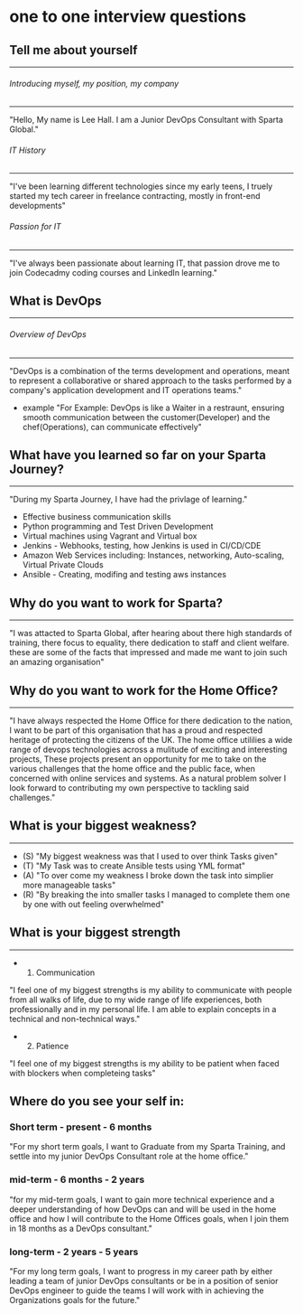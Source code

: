 # one to one interview questions

## Tell me about yourself
---
###### Introducing myself, my position, my company
---
"Hello, My name is Lee Hall. I am a Junior DevOps Consultant with Sparta Global."

###### IT History
---
"I've been learning different technologies since my early teens, I truely started my tech career in freelance contracting, mostly in front-end developments"

###### Passion for IT
---
"I've always been passionate about learning IT, that passion drove me to join Codecadmy coding courses and LinkedIn learning."


## What is DevOps
---
###### Overview of DevOps
---
"DevOps is a combination of the terms development and operations, meant to represent a collaborative or shared approach to the tasks performed by a company's application development and IT operations teams."

- example
"For Example: DevOps is like a Waiter in a restraunt, ensuring smooth communication between the customer(Developer) and the chef(Operations), can communicate effectively"

## What have you learned so far on your Sparta Journey?
---
"During my Sparta Journey, I have had the privlage of learning." 
- Effective business communication skills
- Python programming and Test Driven Development
- Virtual machines using Vagrant and Virtual box
- Jenkins - Webhooks, testing, how Jenkins is used in CI/CD/CDE
- Amazon Web Services including: Instances, networking, Auto-scaling, Virtual Private Clouds 
- Ansible - Creating, modifing and testing aws instances 

## Why do you want to work for Sparta?
---
"I was attacted to Sparta Global, after hearing about there high standards of training, there focus to equality, there dedication to staff and client welfare. these are some of the facts that impressed and made me want to join such an amazing organisation"

## Why do you want to work for the Home Office?
---
"I have always respected the Home Office for there dedication to the nation, I want to be part of this organisation that has a proud and respected heritage of protecting the citizens of the UK. The home office utililies a wide range of devops technologies across a mulitude of exciting and interesting projects, These projects present an opportunity for me to take on the various challenges that the home office and the public face, when concerned with online services and systems. As a natural problem solver I look forward to contributing my own perspective to tackling said challenges."

## What is your biggest weakness?
---
- (S) "My biggest weakness was that I used to over think Tasks given"
- (T) "My Task was to create Ansible tests using YML format"
- (A) "To over come my weakness I broke down the task into simplier more manageable tasks"
- (R) "By breaking the into smaller tasks I managed to complete them one by one with out feeling overwhelmed"

## What is your biggest strength
---
- 1. Communication

"I feel one of my biggest strengths is my ability to communicate with people from all walks of life, due to my wide range of life experiences, both professionally and in my personal life. I am able to explain concepts in a technical and non-technical ways."

- 2. Patience

"I feel one of my biggest strengths is my ability to be patient when faced with blockers when completeing tasks"

## Where do you see your self in:

### Short term - present - 6 months
"For my short term goals, I want to Graduate from my Sparta Training, and settle into my junior DevOps Consultant role at the home office."

### mid-term - 6 months - 2 years
"for my mid-term goals, I want to gain more technical experience and a deeper understanding of how DevOps can and will be used in the home office and how I will contribute to the Home Offices goals,  when I join them in 18 months as a DevOps consultant."


### long-term - 2 years - 5 years
"For my long term goals, I want to progress in my career path by either leading a team of junior DevOps consultants or be in a position of senior DevOps engineer to guide the teams I will work with in achieving the Organizations goals for the future."